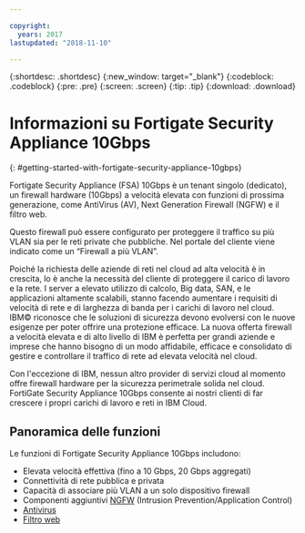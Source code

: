 ```yaml
---

copyright:
  years: 2017
lastupdated: "2018-11-10"

---
```


{:shortdesc: .shortdesc}
{:new_window: target="_blank"}
{:codeblock: .codeblock}
{:pre: .pre}
{:screen: .screen}
{:tip: .tip}
{:download: .download}

# Informazioni su Fortigate Security Appliance 10Gbps
{: #getting-started-with-fortigate-security-appliance-10gbps}

Fortigate Security Appliance (FSA) 10Gbps è un tenant singolo (dedicato), un firewall hardware (10Gbps) a velocità elevata con funzioni di prossima generazione, come AntiVirus (AV), Next Generation Firewall (NGFW) e il filtro web. 

Questo firewall può essere configurato per proteggere il traffico su più VLAN sia per le reti private che pubbliche. Nel portale del cliente viene indicato come un “Firewall a più VLAN”.

Poiché la richiesta delle aziende di reti nel cloud ad alta velocità è in crescita, lo è anche la necessità del cliente di proteggere il carico di lavoro e la rete. I server a elevato utilizzo di calcolo, Big data, SAN, e le applicazioni altamente scalabili, stanno facendo aumentare i requisiti di velocità di rete e di larghezza di banda per i carichi di lavoro nel cloud. IBM© riconosce che le soluzioni di sicurezza devono evolversi con le nuove esigenze per poter offrire una protezione efficace. La nuova offerta firewall a velocità elevata e di alto livello di IBM è perfetta per grandi aziende e imprese che hanno bisogno di un modo affidabile, efficace e consolidato di gestire e controllare il traffico di rete ad elevata velocità nel cloud.

Con l'eccezione di IBM, nessun altro provider di servizi cloud al momento offre firewall hardware per la sicurezza perimetrale solida nel cloud. FortiGate Security Appliance 10Gbps consente ai nostri clienti di far crescere i propri carichi di lavoro e reti in IBM Cloud.

## Panoramica delle funzioni

Le funzioni di Fortigate Security Appliance 10Gbps includono:

* Elevata velocità effettiva (fino a 10 Gbps, 20 Gbps aggregati)
* Connettività di rete pubblica e privata
* Capacità di associare più VLAN a un solo dispositivo firewall
* Componenti aggiuntivi [NGFW](/docs/infrastructure/fortigate-10g?topic=fortigate-10g-fortiguard-firewall-addons) (Intrusion Prevention/Application Control)
* [Antivirus](/docs/infrastructure/fortigate-10g?topic=fortigate-10g-fortiguard-firewall-addons)
* [Filtro web](/docs/infrastructure/fortigate-10g?topic=fortigate-10g-fortiguard-firewall-addons)
